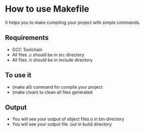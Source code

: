 # How to use Makefile
 It helps you to make compiling your project with simple commands.
 
 ## Requirements
 - GCC Toolchain
 - All files .c should be in src directory
 - All files .h should be in include directory
 
 ## To use it
 
 - (make all) command for compile your project
 - (make clean) to clean all files generated
 
 ## Output
 
 - You will see your output of object files.o in bin directory
 - You will see your output file .out in build directory
